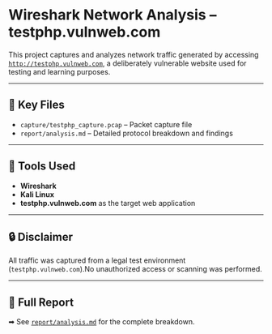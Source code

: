 #  Wireshark Network Analysis – testphp.vulnweb.com

This project captures and analyzes network traffic generated by accessing [`http://testphp.vulnweb.com`](http://testphp.vulnweb.com), a deliberately vulnerable website used for testing and learning purposes.

---

## 📂 Key Files

- `capture/testphp_capture.pcap` – Packet capture file  
- `report/analysis.md` – Detailed protocol breakdown and findings

---

## 🧰 Tools Used

- **Wireshark**
- **Kali Linux**
- **testphp.vulnweb.com** as the target web application

---

## 🔒 Disclaimer

All traffic was captured from a legal test environment (`testphp.vulnweb.com`).No unauthorized access or scanning was performed.

---

## 📑 Full Report

➡ See [`report/analysis.md`](report/analysis.md) for the complete breakdown.
